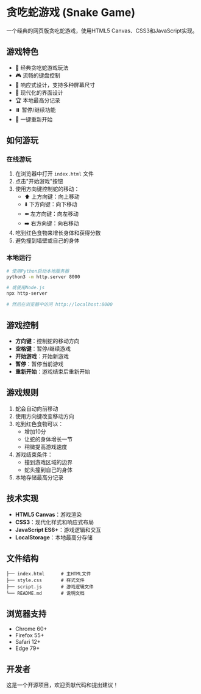 # 贪吃蛇游戏 (Snake Game)

一个经典的网页版贪吃蛇游戏，使用HTML5 Canvas、CSS3和JavaScript实现。

## 游戏特色

- 🐍 经典贪吃蛇游戏玩法
- 🎮 流畅的键盘控制
- 📱 响应式设计，支持多种屏幕尺寸
- 🎨 现代化的界面设计
- 🏆 本地最高分记录
- ⏸️ 暂停/继续功能
- 🔄 一键重新开始

## 如何游玩

### 在线游玩
1. 在浏览器中打开 `index.html` 文件
2. 点击"开始游戏"按钮
3. 使用方向键控制蛇的移动：
   - ⬆️ 上方向键：向上移动
   - ⬇️ 下方向键：向下移动
   - ⬅️ 左方向键：向左移动
   - ➡️ 右方向键：向右移动
4. 吃到红色食物来增长身体和获得分数
5. 避免撞到墙壁或自己的身体

### 本地运行
```bash
# 使用Python启动本地服务器
python3 -m http.server 8000

# 或使用Node.js
npx http-server

# 然后在浏览器中访问 http://localhost:8000
```

## 游戏控制

- **方向键**：控制蛇的移动方向
- **空格键**：暂停/继续游戏
- **开始游戏**：开始新游戏
- **暂停**：暂停当前游戏
- **重新开始**：游戏结束后重新开始

## 游戏规则

1. 蛇会自动向前移动
2. 使用方向键改变移动方向
3. 吃到红色食物可以：
   - 增加10分
   - 让蛇的身体增长一节
   - 稍微提高游戏速度
4. 游戏结束条件：
   - 撞到游戏区域的边界
   - 蛇头撞到自己的身体
5. 本地存储最高分记录

## 技术实现

- **HTML5 Canvas**：游戏渲染
- **CSS3**：现代化样式和响应式布局
- **JavaScript ES6+**：游戏逻辑和交互
- **LocalStorage**：本地最高分存储

## 文件结构

```
├── index.html      # 主HTML文件
├── style.css       # 样式文件  
├── script.js       # 游戏逻辑文件
└── README.md       # 说明文档
```

## 浏览器支持

- Chrome 60+
- Firefox 55+
- Safari 12+
- Edge 79+

## 开发者

这是一个开源项目，欢迎贡献代码和提出建议！